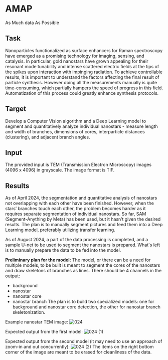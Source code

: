 # AMAP
As Much data As Possible

## Task


 Nanoparticles functionalized as surface enhancers for Raman spectroscopy have emerged as a promising technology for imaging, sensing, and catalysis. In particular, gold nanostars have grown appealing for their resonant mode tunability and intense scattered electric fields at the tips of the spikes upon interaction with impinging radiation. To achieve controllable results, it is important to understand the factors affecting the final result of particle synthesis. However doing all the measurements manually is quite time-consuming, which partially hampers the speed of progress in this field. Automatization of this process could greatly enhance synthesis protocols. 

## Target


 Develop a Computer Vision algorithm and a Deep Learning model to segment and quantitatively analyze individual nanostars - measure length and width of branches, dimensions of cores, interparticle distances (clustering),  and adjacent branch angles. 

## Input


 The provided input is TEM (Transmission Electron Microscopy) images (4096 x 4096) in grayscale. The image format is TIF.


## Results


As of April 2024, the segmentation and quantitative analysis of nanostars not overlapping with each other have been finished. However, when the stars’ branches touch each other, the problem becomes harder as it requires separate segmentation of individual nanostars. So far, SAM (Segment-Anything by Meta) has been used, but it hasn’t given the desired results. The plan is to manually segment pictures and feed them into a Deep Learning model, preferably utilizing transfer learning.

As of August 2024, a part of the data processing is completed, and a sample U-net to be used to segment the nanostars is prepared. What's left is to manually prepare the data to be fed into the model. 

**Preliminary plan for the model:**
The model, or there can be a need for multiple models, to be built is meant to segment the cores of the nanostars and draw skeletons of branches as lines. There should be 4 channels in the output:
 - background
 - nanostar
 - nanostar core
 - nanostar branch
The plan is to build two specialized models: one for background and nanostar core detection, the other for nanostar branch skeletonization.

Example nanostar TEM image:
![024](https://github.com/user-attachments/assets/8276bb77-12b7-4321-97b8-a17734d77ba4)

Expected output from the first model:
![024 (1)](https://github.com/user-attachments/assets/22ca5d6c-7640-4677-9517-a59756fd2455)

Expected output from the second model (it may need to use an approach of zoom-in and out concurrently):
![024 (2)](https://github.com/user-attachments/assets/5a3f8943-9797-4d01-98e6-6ca707c7bd17)
The items on the right bottom corner of the image are meant to be erased for cleanliness of the data.
